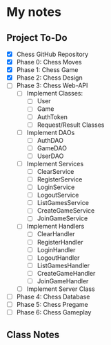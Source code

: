 # My notes

## Project To-Do
- [X] Chess GitHub Repository
- [X] Phase 0: Chess Moves
- [X] Phase 1: Chess Game
- [X] Phase 2: Chess Design
- [ ] Phase 3: Chess Web-API
  - [ ] Implement Classes:
    - [ ] User
    - [ ] Game
    - [ ] AuthToken
    - [ ] Request/Result Classes
  - [ ] Implement DAOs
    - [ ] AuthDAO
    - [ ] GameDAO
    - [ ] UserDAO
  - [ ] Implement Services
    - [ ] ClearService
    - [ ] RegisterService
    - [ ] LoginService
    - [ ] LogoutService
    - [ ] ListGamesService
    - [ ] CreateGameService
    - [ ] JoinGameService
  - [ ] Implement Handlers
    - [ ] ClearHandler
    - [ ] RegisterHandler
    - [ ] LoginHandler
    - [ ] LogoutHandler
    - [ ] ListGamesHandler
    - [ ] CreateGameHandler
    - [ ] JoinGameHandler
  - [ ] Implement Server Class
- [ ] Phase 4: Chess Database
- [ ] Phase 5: Chess Pregame
- [ ] Phase 6: Chess Gameplay

## Class Notes